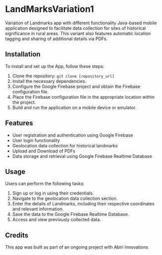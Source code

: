 # LandMarksVariation1
Variation of Landmarks app with different functionality 
Java-based mobile application designed to facilitate data collection for sites of historical significance in rural areas. 
This variant also features automatic location tagging and sharing of additional details via PDFs. 

## Installation

To install and set up the App, follow these steps:

1. Clone the repository: `git clone [repository_url]`
2. Install the necessary dependencies.
3. Configure the Google Firebase project and obtain the Firebase configuration file.
4. Place the Firebase configuration file in the appropriate location within the project.
5. Build and run the application on a mobile device or emulator.

## Features

- User registration and authentication using Google Firebase
- User login functionality
- Geolocation data collection for historical landmarks 
- Upload and Download of PDFs
- Data storage and retrieval using Google Firebase Realtime Database

## Usage
Users can perform the following tasks:

1. Sign up or log in using their credentials.
2. Navigate to the geolocation data collection section.
3. Enter the details of Landmarks, including their respective coordinates and relevant information.
4. Save the data to the Google Firebase Realtime Database.
5. Access and view previously collected data.


## Credits
This app was built as part of an ongoing project with Abiri Innovations 
